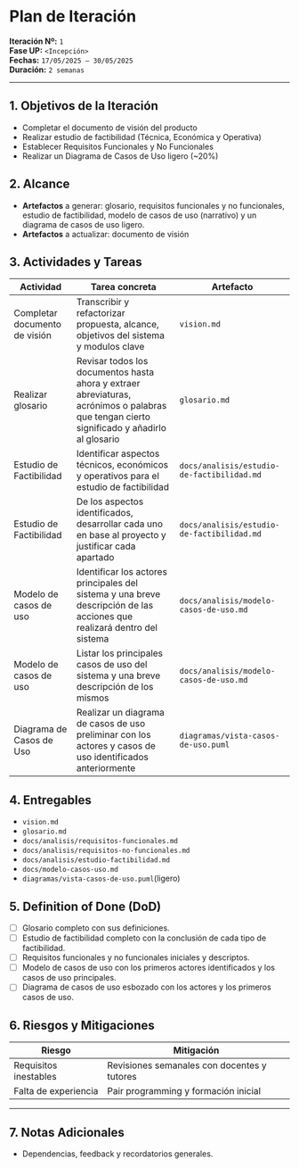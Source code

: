 # Plan de Iteración

**Iteración Nº:** `1`  
**Fase UP:** `<Incepción>`  
**Fechas:** `17/05/2025 – 30/05/2025`  
**Duración:** `2 semanas`

---
## 1. Objetivos de la Iteración
- Completar el documento de visión del producto
- Realizar estudio de factibilidad (Técnica, Económica y Operativa)
- Establecer Requisitos Funcionales y No Funcionales
- Realizar un Diagrama de Casos de Uso ligero (~20%)

## 2. Alcance
* **Artefactos** a generar: glosario, requisitos funcionales y no funcionales, estudio de factibilidad, modelo de casos de uso (narrativo) y un diagrama de casos de uso ligero.
* **Artefactos** a actualizar: documento de visión

## 3. Actividades y Tareas 
| Actividad                     | Tarea concreta                                                                                                                             | Artefacto                                  |
| ----------------------------- | ------------------------------------------------------------------------------------------------------------------------------------------ | ------------------------------------------ |
| Completar documento de visión | Transcribir y refactorizar propuesta, alcance, objetivos del sistema y modulos clave                                                       | `vision.md`                                |
| Realizar glosario             | Revisar todos los documentos hasta ahora y extraer abreviaturas, acrónimos o palabras que tengan cierto significado y añadirlo al glosario | `glosario.md`                              |
| Estudio de Factibilidad       | Identificar aspectos técnicos, económicos y operativos para el estudio de factibilidad                                                     | `docs/analisis/estudio-de-factibilidad.md` |
| Estudio de Factibilidad       | De los aspectos identificados, desarrollar cada uno en base al proyecto y justificar cada apartado                                         | `docs/analisis/estudio-de-factibilidad.md` |
| Modelo de casos de uso        | Identificar los actores principales del sistema y una breve descripción de las acciones que realizará dentro del sistema                   | `docs/analisis/modelo-casos-de-uso.md`     |
| Modelo de casos de uso        | Listar los principales casos de uso del sistema y una breve descripción de los mismos                                                      | `docs/analisis/modelo-casos-de-uso.md`     |
| Diagrama de Casos de Uso      | Realizar un diagrama de casos de uso preliminar con los actores y casos de uso identificados anteriormente                                 | `diagramas/vista-casos-de-uso.puml`        |

## 4. Entregables
- `vision.md`
- `glosario.md`
- `docs/analisis/requisitos-funcionales.md`
- `docs/analisis/requisitos-no-funcionales.md`
- `docs/analisis/estudio-factibilidad.md`
- `docs/modelo-casos-uso.md`
- `diagramas/vista-casos-de-uso.puml`(ligero)

## 5. Definition of Done (DoD)
- [ ] Glosario completo con sus definiciones.
- [ ] Estudio de factibilidad completo con la conclusión de cada tipo de factibilidad.
- [ ] Requisitos funcionales y no funcionales iniciales y descriptos.
- [ ] Modelo de casos de uso con los primeros actores identificados y los casos de uso principales.
- [ ] Diagrama de casos de uso esbozado con los actores y los primeros casos de uso.

## 6. Riesgos y Mitigaciones

| Riesgo                | Mitigación                                  |
| --------------------- | ------------------------------------------- |
| Requisitos inestables | Revisiones semanales con docentes y tutores |
| Falta de experiencia  | Pair programming y formación inicial        |

---

## 7. Notas Adicionales

* Dependencias, feedback y recordatorios generales.